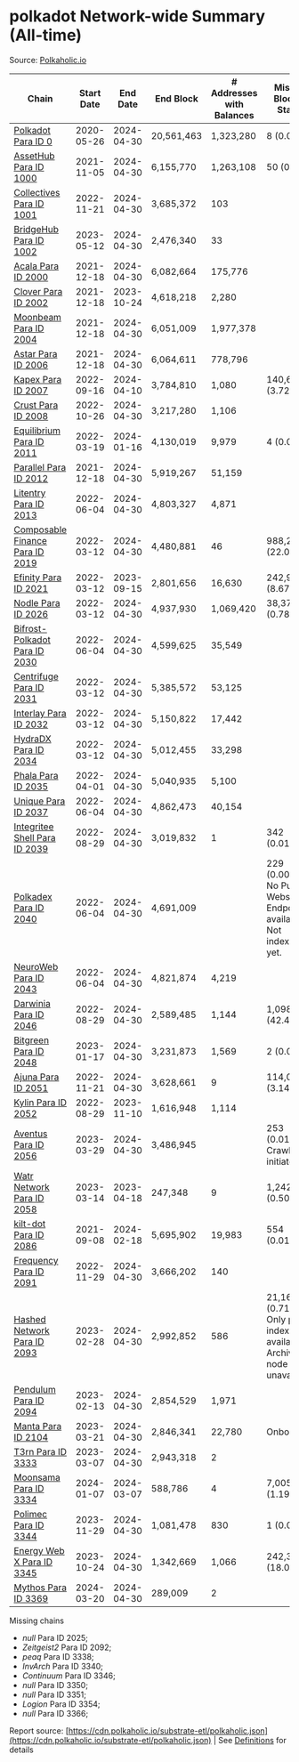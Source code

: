 # polkadot Network-wide Summary (All-time)

Source: [Polkaholic.io](https://polkaholic.io)


| Chain            | Start Date | End Date | End Block | # Addresses with Balances | Missing Blocks / Status |
| ---------------- | ---------- | ---------| --------- | ------------------------- | ----------------------- |
| [Polkadot Para ID 0](/polkadot/0-polkadot) | 2020-05-26 | 2024-04-30 | 20,561,463 |  1,323,280 | 8 (0.00%)  |
| [AssetHub Para ID 1000](/polkadot/1000-assethub) | 2021-11-05 | 2024-04-30 | 6,155,770 |  1,263,108 | 50 (0.00%)  |
| [Collectives Para ID 1001](/polkadot/1001-collectives) | 2022-11-21 | 2024-04-30 | 3,685,372 |  103 |    |
| [BridgeHub Para ID 1002](/polkadot/1002-bridgehub) | 2023-05-12 | 2024-04-30 | 2,476,340 |  33 |    |
| [Acala Para ID 2000](/polkadot/2000-acala) | 2021-12-18 | 2024-04-30 | 6,082,664 |  175,776 |    |
| [Clover Para ID 2002](/polkadot/2002-clover) | 2021-12-18 | 2023-10-24 | 4,618,218 |  2,280 |    |
| [Moonbeam Para ID 2004](/polkadot/2004-moonbeam) | 2021-12-18 | 2024-04-30 | 6,051,009 |  1,977,378 |    |
| [Astar Para ID 2006](/polkadot/2006-astar) | 2021-12-18 | 2024-04-30 | 6,064,611 |  778,796 |    |
| [Kapex Para ID 2007](/polkadot/2007-kapex) | 2022-09-16 | 2024-04-10 | 3,784,810 |  1,080 | 140,668 (3.72%)  |
| [Crust Para ID 2008](/polkadot/2008-crust) | 2022-10-26 | 2024-04-30 | 3,217,280 |  1,106 |    |
| [Equilibrium Para ID 2011](/polkadot/2011-equilibrium) | 2022-03-19 | 2024-01-16 | 4,130,019 |  9,979 | 4 (0.00%)  |
| [Parallel Para ID 2012](/polkadot/2012-parallel) | 2021-12-18 | 2024-04-30 | 5,919,267 |  51,159 |    |
| [Litentry Para ID 2013](/polkadot/2013-litentry) | 2022-06-04 | 2024-04-30 | 4,803,327 |  4,871 |    |
| [Composable Finance Para ID 2019](/polkadot/2019-composable) | 2022-03-12 | 2024-04-30 | 4,480,881 |  46 | 988,229 (22.05%)  |
| [Efinity Para ID 2021](/polkadot/2021-efinity) | 2022-03-12 | 2023-09-15 | 2,801,656 |  16,630 | 242,949 (8.67%)  |
| [Nodle Para ID 2026](/polkadot/2026-nodle) | 2022-03-12 | 2024-04-30 | 4,937,930 |  1,069,420 | 38,374 (0.78%)  |
| [Bifrost-Polkadot Para ID 2030](/polkadot/2030-bifrost) | 2022-06-04 | 2024-04-30 | 4,599,625 |  35,549 |    |
| [Centrifuge Para ID 2031](/polkadot/2031-centrifuge) | 2022-03-12 | 2024-04-30 | 5,385,572 |  53,125 |    |
| [Interlay Para ID 2032](/polkadot/2032-interlay) | 2022-03-12 | 2024-04-30 | 5,150,822 |  17,442 |    |
| [HydraDX Para ID 2034](/polkadot/2034-hydradx) | 2022-03-12 | 2024-04-30 | 5,012,455 |  33,298 |    |
| [Phala Para ID 2035](/polkadot/2035-phala) | 2022-04-01 | 2024-04-30 | 5,040,935 |  5,100 |    |
| [Unique Para ID 2037](/polkadot/2037-unique) | 2022-06-04 | 2024-04-30 | 4,862,473 |  40,154 |    |
| [Integritee Shell Para ID 2039](/polkadot/2039-integritee) | 2022-08-29 | 2024-04-30 | 3,019,832 |  1 | 342 (0.01%)  |
| [Polkadex Para ID 2040](/polkadot/2040-polkadex) | 2022-06-04 | 2024-04-30 | 4,691,009 |   | 229 (0.00%) No Public Websocket Endpoint available: Not indexing yet. |
| [NeuroWeb Para ID 2043](/polkadot/2043-neuroweb) | 2022-06-04 | 2024-04-30 | 4,821,874 |  4,219 |    |
| [Darwinia Para ID 2046](/polkadot/2046-darwinia) | 2022-08-29 | 2024-04-30 | 2,589,485 |  1,144 | 1,098,047 (42.40%)  |
| [Bitgreen Para ID 2048](/polkadot/2048-bitgreen) | 2023-01-17 | 2024-04-30 | 3,231,873 |  1,569 | 2 (0.00%)  |
| [Ajuna Para ID 2051](/polkadot/2051-ajuna) | 2022-11-21 | 2024-04-30 | 3,628,661 |  9 | 114,050 (3.14%)  |
| [Kylin Para ID 2052](/polkadot/2052-kylin) | 2022-08-29 | 2023-11-10 | 1,616,948 |  1,114 |    |
| [Aventus Para ID 2056](/polkadot/2056-aventus) | 2023-03-29 | 2024-04-30 | 3,486,945 |   | 253 (0.01%) Crawling initiated |
| [Watr Network Para ID 2058](/polkadot/2058-watr) | 2023-03-14 | 2023-04-18 | 247,348 |  9 | 1,242 (0.50%)  |
| [kilt-dot Para ID 2086](/polkadot/2086-kilt) | 2021-09-08 | 2024-02-18 | 5,695,902 |  19,983 | 554 (0.01%)  |
| [Frequency Para ID 2091](/polkadot/2091-frequency) | 2022-11-29 | 2024-04-30 | 3,666,202 |  140 |    |
| [Hashed Network Para ID 2093](/polkadot/2093-hashed) | 2023-02-28 | 2024-04-30 | 2,992,852 |  586 | 21,163 (0.71%) Only partial index available: Archive node unavailable |
| [Pendulum Para ID 2094](/polkadot/2094-pendulum) | 2023-02-13 | 2024-04-30 | 2,854,529 |  1,971 |    |
| [Manta Para ID 2104](/polkadot/2104-manta) | 2023-03-21 | 2024-04-30 | 2,846,341 |  22,780 |   Onboarding |
| [T3rn Para ID 3333](/polkadot/3333-t3rn) | 2023-03-07 | 2024-04-30 | 2,943,318 |  2 |    |
| [Moonsama Para ID 3334](/polkadot/3334-moonsama) | 2024-01-07 | 2024-03-07 | 588,786 |  4 | 7,005 (1.19%)  |
| [Polimec Para ID 3344](/polkadot/3344-polimec) | 2023-11-29 | 2024-04-30 | 1,081,478 |  830 | 1 (0.00%)  |
| [Energy Web X Para ID 3345](/polkadot/3345-energywebx) | 2023-10-24 | 2024-04-30 | 1,342,669 |  1,066 | 242,304 (18.05%)  |
| [Mythos Para ID 3369](/polkadot/3369-mythos) | 2024-03-20 | 2024-04-30 | 289,009 |  2 |    |

Missing chains


* *null* Para ID 2025; 
* *Zeitgeist2* Para ID 2092; 
* *peaq* Para ID 3338; 
* *InvArch* Para ID 3340; 
* *Continuum* Para ID 3346; 
* *null* Para ID 3350; 
* *null* Para ID 3351; 
* *Logion* Para ID 3354; 
* *null* Para ID 3366; 

Report source: [https://cdn.polkaholic.io/substrate-etl/polkaholic.json](https://cdn.polkaholic.io/substrate-etl/polkaholic.json) | See [Definitions](/DEFINITIONS.md) for details

